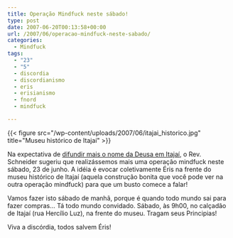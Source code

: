 ```yaml
---
title: Operação Mindfuck neste sábado!
type: post
date: 2007-06-20T00:13:58+00:00
url: /2007/06/operacao-mindfuck-neste-sabado/
categories:
  - Mindfuck
tags:
  - "23"
  - "5"
  - discordia
  - discordianismo
  - eris
  - erisianismo
  - fnord
  - mindfuck

---
```

{{< figure src="/wp-content/uploads/2007/06/itajai_historico.jpg" title="Museu histórico de Itajaí" >}}

Na expectativa de [difundir mais o nome da Deusa em Itajaí][1], o Rev. Schneider sugeriu que realizássemos mais uma operação mindfuck neste sábado, 23 de junho. A idéia é evocar coletivamente Éris na frente do museu histórico de Itajaí (aquela construção bonita que você pode ver na outra operação mindfuck) para que um busto comece a falar!

Vamos fazer isto sábado de manhã, porque é quando todo mundo sai para fazer compras… Tá todo mundo convidado. Sábado, às 9h00, no calçadão de Itajaí (rua Hercílio Luz), na frente do museu. Tragam seus Principias!

Viva a discórdia, todos salvem Éris!

 [1]: http://malvicioso.com/operacao-mindfuck

